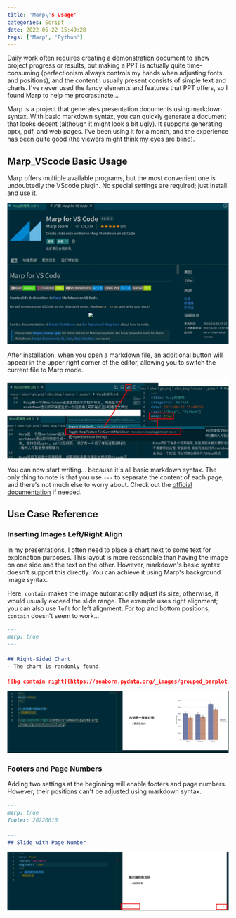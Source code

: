 ```yaml
---
title: 'Marp\'s Usage'
categories: Script
date: 2022-06-22 15:40:28
tags: ['Marp', 'Python']
---
```


Daily work often requires creating a demonstration document to show project progress or results, but making a PPT is actually quite time-consuming (perfectionism always controls my hands when adjusting fonts and positions), and the content I usually present consists of simple text and charts. I've never used the fancy elements and features that PPT offers, so I found Marp to help me procrastinate...

<!-- Abstract part -->
<!-- more -->

Marp is a project that generates presentation documents using markdown syntax. With basic markdown syntax, you can quickly generate a document that looks decent (although it might look a bit ugly). It supports generating pptx, pdf, and web pages. I've been using it for a month, and the experience has been quite good (the viewers might think my eyes are blind).

## Marp_VScode Basic Usage
Marp offers multiple available programs, but the most convenient one is undoubtedly the VScode plugin. No special settings are required; just install and use it.

![](https://raw.githubusercontent.com/silenwang/Gallary/master/2022/06/upgit_Marp_VScode_20220622_1655884337.jpg)

After installation, when you open a markdown file, an additional button will appear in the upper right corner of the editor, allowing you to switch the current file to Marp mode.

![](https://raw.githubusercontent.com/silenwang/Gallary/master/2022/06/upgit_Marp_VScode_Set_20220622_1655884577.jpg)

You can now start writing... because it's all basic markdown syntax. The only thing to note is that you use `---` to separate the content of each page, and there's not much else to worry about. Check out the [official documentation](https://marpit.marp.app/markdown) if needed.

## Use Case Reference

### Inserting Images Left/Right Align

In my presentations, I often need to place a chart next to some text for explanation purposes. This layout is more reasonable than having the image on one side and the text on the other. However, markdown's basic syntax doesn't support this directly. You can achieve it using Marp's background image syntax.

Here, `contain` makes the image automatically adjust its size; otherwise, it would usually exceed the slide range. The example uses right alignment; you can also use `left` for left alignment. For top and bottom positions, `contain` doesn't seem to work...

```markdown
---
marp: true
---

## Right-Sided Chart
- The chart is randomly found.

![bg contain right](https://seaborn.pydata.org/_images/grouped_barplot.png)
```

![](https://raw.githubusercontent.com/silenwang/Gallary/master/2022/06/upgit_Marp_VScode_Slide1_20220622_1655885449.jpg)

### Footers and Page Numbers

Adding two settings at the beginning will enable footers and page numbers. However, their positions can't be adjusted using markdown syntax.

```markdown
---
marp: true
footer: 20220610

---
## Slide with Page Number
```

![](https://raw.githubusercontent.com/silenwang/Gallary/master/2022/06/upgit_Marp_VScode_Slide2_20220622_1655885767.jpg)
```